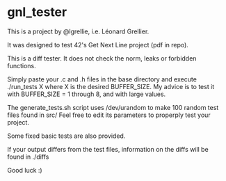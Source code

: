 # gnl_tester

This is a project by @lgrellie, i.e. Léonard Grellier.

It was designed to test 42's Get Next Line project (pdf in repo).

This is a diff tester. It does not check the norm, leaks or forbidden functions.

Simply paste your .c and .h files in the base directory and execute ./run_tests X where X is the desired BUFFER_SIZE. My advice is to test it with BUFFER_SIZE = 1 through 8, and with large values.

The generate_tests.sh script uses /dev/urandom to make 100 random test files found in src/
Feel free to edit its parameters to properply test your project.

Some fixed basic tests are also provided.

If your output differs from the test files, information on the diffs will be found in ./diffs

Good luck :)
